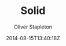 ---
title: "Solid"
github: https://github.com/st4ple/solid-jekyll
demo: http://st4ple.github.io/solid-jekyll/
author: Oliver Stapleton
ssg:
  - Jekyll
cms:
  - No Cms
date: 2014-08-15T13:40:18Z
github_branch: master
description: "A Jekyll port of the Solid theme (by blacktie.co). "
stale: true
---